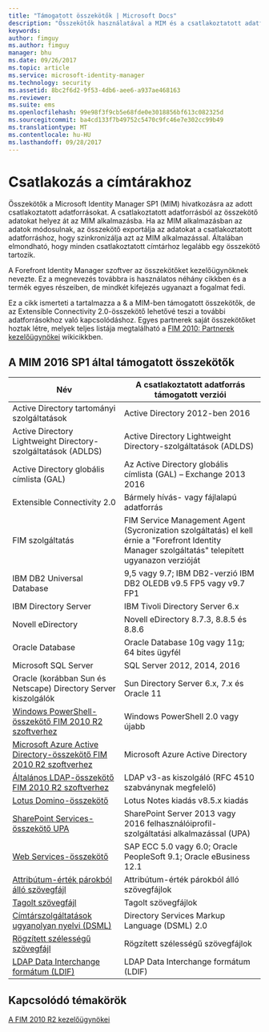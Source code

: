 ```yaml
---
title: "Támogatott összekötők | Microsoft Docs"
description: "Összekötők használatával a MIM és a csatlakoztatott adatforrások közti adatátvitel felügyelete."
keywords: 
author: fimguy
ms.author: fimguy
manager: bhu
ms.date: 09/26/2017
ms.topic: article
ms.service: microsoft-identity-manager
ms.technology: security
ms.assetid: 8bc2f6d2-9f53-4db6-aee6-a937ae468163
ms.reviewer: 
ms.suite: ems
ms.openlocfilehash: 99e98f3f9cb5e68fde0e3018856bf613c082325d
ms.sourcegitcommit: ba4cd133f7b49752c5470c9fc46e7e302cc99b49
ms.translationtype: MT
ms.contentlocale: hu-HU
ms.lasthandoff: 09/28/2017
---
```

# <a name="connect-to-your-directories"></a>Csatlakozás a címtárakhoz

Összekötők a Microsoft Identity Manager SP1 (MIM) hivatkozásra az adott csatlakoztatott adatforrásokat. A csatlakoztatott adatforrásból az összekötő adatokat helyez át az MIM alkalmazásba. Ha az MIM alkalmazásban az adatok módosulnak, az összekötő exportálja az adatokat a csatlakoztatott adatforráshoz, hogy szinkronizálja azt az MIM alkalmazással. Általában elmondható, hogy minden csatlakoztatott címtárhoz legalább egy összekötő tartozik.

A Forefront Identity Manager szoftver az összekötőket kezelőügynöknek nevezte. Ez a megnevezés továbbra is használatos néhány cikkben és a termék egyes részeiben, de mindkét kifejezés ugyanazt a fogalmat fedi.

Ez a cikk ismerteti a tartalmazza a & a MIM-ben támogatott összekötők, de az Extensible Connectivity 2.0-összekötő lehetővé teszi a további adatforrásokhoz való kapcsolódáshoz. Egyes partnerek saját összekötőket hoztak létre, melyek teljes listája megtalálható a [FIM 2010: Partnerek kezelőügynökei](http://social.technet.microsoft.com/wiki/contents/articles/1589.fim-2010-management-agents-from-partners.aspx) wikicikkben.

## <a name="supported-connectors-in-mim-2016-sp1"></a>A MIM 2016 SP1 által támogatott összekötők

| Név | A csatlakoztatott adatforrás támogatott verziói |
| ---- | ----------------------------------------------- |
| Active Directory tartományi szolgáltatások | Active Directory 2012-ben 2016 |
| Active Directory Lightweight Directory-szolgáltatások (ADLDS) | Active Directory Lightweight Directory-szolgáltatások (ADLDS) |
| Active Directory globális címlista (GAL) | Az Active Directory globális címlista (GAL) – Exchange 2013 2016 |
| Extensible Connectivity 2.0 | Bármely hívás- vagy fájlalapú adatforrás |
| FIM szolgáltatás | FIM Service Management Agent (Sycronization szolgáltatás) el kell érnie a "Forefront Identity Manager szolgáltatás" telepített ugyanazon verzióját |
| IBM DB2 Universal Database | 9,5 vagy 9.7; IBM DB2-verzió IBM DB2 OLEDB v9.5 FP5 vagy v9.7 FP1 |
| IBM Directory Server | IBM Tivoli Directory Server 6.x |
| Novell eDirectory | Novell eDirectory 8.7.3, 8.8.5 és 8.8.6 |
| Oracle Database | Oracle Database 10g vagy 11g; 64 bites ügyfél |
| Microsoft SQL Server | SQL Server 2012, 2014, 2016 |
| Oracle (korábban Sun és Netscape) Directory Server kiszolgálók | Sun Directory Server 6.x, 7.x és Oracle 11 |
| [Windows PowerShell-összekötő FIM 2010 R2 szoftverhez](https://msdn.microsoft.com/en-us/library/dn640417.aspx) | Windows PowerShell 2.0 vagy újabb |
| [Microsoft Azure Active Directory-összekötő FIM 2010 R2 szoftverhez](https://msdn.microsoft.com/en-us/library/dn511001.aspx) | Microsoft Azure Active Directory |
| [Általános LDAP-összekötő FIM 2010 R2 szoftverhez](https://msdn.microsoft.com/en-us/library/dn510997.aspx) | LDAP v3-as kiszolgáló (RFC 4510 szabványnak megfelelő) |
| [Lotus Domino-összekötő](https://msdn.microsoft.com/en-us/library/hh859750.aspx) | Lotus Notes kiadás v8.5.x kiadás |
| [SharePoint Services-összekötő UPA](https://msdn.microsoft.com/en-us/library/dn511003.aspx) | SharePoint Server 2013 vagy 2016 felhasználóiprofil-szolgáltatási alkalmazással (UPA) |
| [Web Services-összekötő](https://www.microsoft.com/en-us/download/details.aspx?id=51495) | SAP ECC 5.0 vagy 6.0; Oracle PeopleSoft 9.1; Oracle eBusiness 12.1 |
| [Attribútum-érték párokból álló szövegfájl](https://technet.microsoft.com/en-us/library/cc708644(v=ws.10).aspx) | Attribútum-érték párokból álló szövegfájlok |
| [Tagolt szövegfájl](https://technet.microsoft.com/en-us/library/cc720612(v=ws.10).aspx) | Tagolt szövegfájlok |
| [Címtárszolgáltatások ugyanolyan nyelvi (DSML)](https://technet.microsoft.com/en-us/library/cc720660(v=ws.10).aspx) | Directory Services Markup Language (DSML) 2.0 |
| [Rögzített szélességű szövegfájl](https://technet.microsoft.com/en-us/library/cc720633(v=ws.10).aspx) | Rögzített szélességű szövegfájlok |
| [LDAP Data Interchange formátum (LDIF)](https://technet.microsoft.com/en-us/library/cc708662(v=ws.10).aspx) | LDAP Data Interchange formátum (LDIF) |

## <a name="related-topics"></a>Kapcsolódó témakörök

[A FIM 2010 R2 kezelőügynökei](https://technet.microsoft.com/library/jj133885.aspx)
